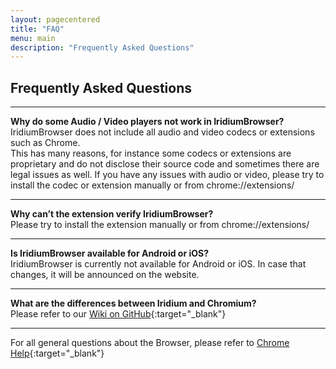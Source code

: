 ```yaml
---
layout: pagecentered
title: "FAQ"
menu: main
description: "Frequently Asked Questions"
---
```


Frequently Asked Questions
--------------------------
     
     
---	 
**Why do some Audio / Video players not work in IridiumBrowser?**    
IridiumBrowser does not include all audio and video codecs or extensions such as Chrome.    
This has many reasons, for instance some codecs or extensions are proprietary and do not disclose their source code and sometimes there are legal issues as well. If you have any issues with audio or video, please try to install the codec or extension manually or from chrome://extensions/

----

**Why can’t the extension verify IridiumBrowser?**    
Please try to install the extension manually or from chrome://extensions/

----

**Is IridiumBrowser available for Android or iOS?**    
IridiumBrowser is currently not available for Android or iOS. In case that changes, it will be announced on the website.

----

**What are the differences between Iridium and Chromium?**    
Please refer to our [Wiki on GitHub](https://github.com/iridium-browser/iridium-browser/wiki/Differences-between-Iridium-and-Chromium){:target="_blank"}     
    
----

For all general questions about the Browser, please refer to [Chrome Help](https://support.google.com/chrome/?p=help){:target="_blank"}     